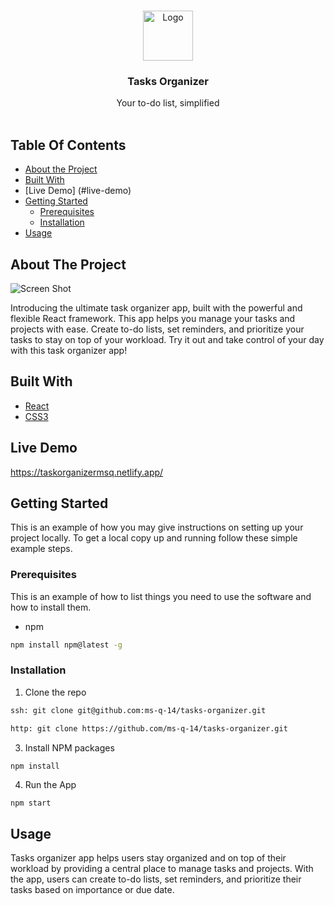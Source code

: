 <br/>
<p align="center">
  <a href="https://github.com/ms-q-14/tasks-organizer">
    <img src="https://cdn3d.iconscout.com/3d/premium/thumb/task-list-6378423-5283772.png" alt="Logo" width="80" height="80">
  </a>

  <h3 align="center">Tasks Organizer</h3>

  <p align="center">
    Your to-do list, simplified
    <br/>
    <br/>
  </p>
</p>



## Table Of Contents

* [About the Project](#about-the-project)
* [Built With](#built-with)
* [Live Demo] (#live-demo)
* [Getting Started](#getting-started)
  * [Prerequisites](#prerequisites)
  * [Installation](#installation)
* [Usage](#usage)


## About The Project

![Screen Shot](https://i.imgur.com/XAJcDYe.png)

Introducing the ultimate task organizer app, built with the powerful and flexible React framework. This app helps you manage your tasks and projects with ease. Create to-do lists, set reminders, and prioritize your tasks to stay on top of your workload. Try it out and take control of your day with this task organizer app!

## Built With



* [React](https://github.com/ms-q-14/tasks-organizer)
* [CSS3](https://github.com/ms-q-14/tasks-organizer)

## Live Demo 

https://taskorganizermsq.netlify.app/

## Getting Started

This is an example of how you may give instructions on setting up your project locally.
To get a local copy up and running follow these simple example steps.

### Prerequisites

This is an example of how to list things you need to use the software and how to install them.

* npm

```sh
npm install npm@latest -g
```

### Installation

1.  Clone the repo

```sh
ssh: git clone git@github.com:ms-q-14/tasks-organizer.git

http: git clone https://github.com/ms-q-14/tasks-organizer.git
```

3. Install NPM packages

```sh
npm install
```

4. Run the App
```JS
npm start
```

## Usage

Tasks organizer app helps users stay organized and on top of their workload by providing a central place to manage tasks and projects. With the app, users can create to-do lists, set reminders, and prioritize their tasks based on importance or due date.
